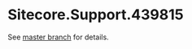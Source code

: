 # Sitecore.Support.439815

See [master branch](https://github.com/sitecoresupport/Sitecore.Support.439815) for details.